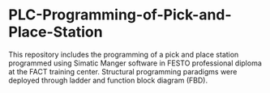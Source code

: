 # PLC-Programming-of-Pick-and-Place-Station
This repository includes the programming of a pick and place station programmed using Simatic Manger software in FESTO professional diploma at the FACT training center. Structural programming paradigms were deployed through ladder and function block diagram (FBD).
